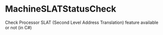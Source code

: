 # MachineSLATStatusCheck
Check Processor SLAT (Second Level Address Translation) feature available or not (in C#)
